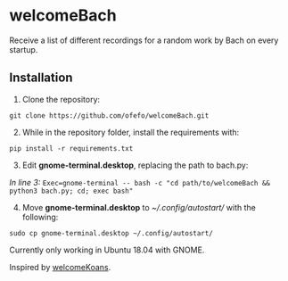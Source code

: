 # welcomeBach

Receive a list of different recordings for a random work by Bach on every startup.

## Installation

1. Clone the repository:

`git clone https://github.com/ofefo/welcomeBach.git`


2. While in the repository folder, install the requirements with:

`pip install -r requirements.txt`

3. Edit **gnome-terminal.desktop**, replacing the path to bach.py:

*In line 3:*
`Exec=gnome-terminal -- bash -c "cd path/to/welcomeBach && python3 bach.py; cd; exec bash"`


4. Move **gnome-terminal.desktop** to *~/.config/autostart/* with the following:

`sudo cp gnome-terminal.desktop ~/.config/autostart/`


Currently only working in Ubuntu 18.04 with GNOME.

Inspired by [welcomeKoans].

[welcomeKoans]: https://github.com/a-moreira/welcomeKoans
